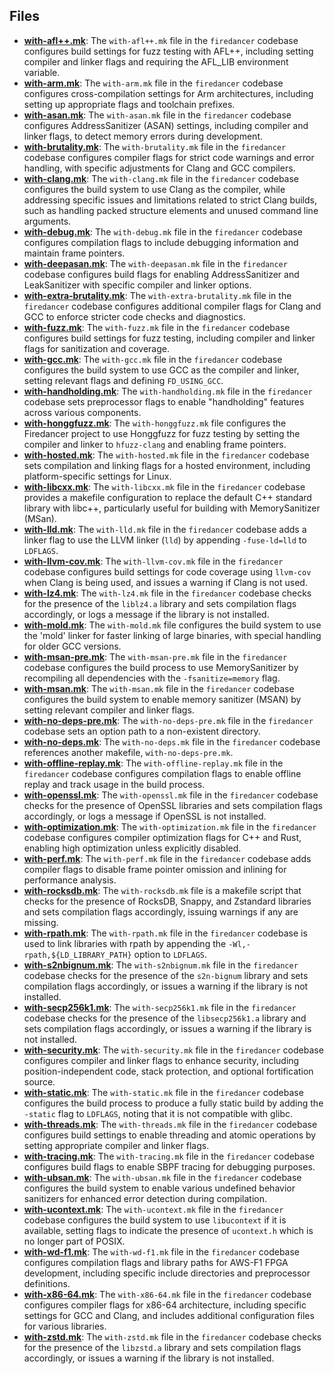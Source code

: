 
## Files
- **[with-afl++.mk](extra/with-afl++.mk.driver.md)**: The `with-afl++.mk` file in the `firedancer` codebase configures build settings for fuzz testing with AFL++, including setting compiler and linker flags and requiring the AFL_LIB environment variable.
- **[with-arm.mk](extra/with-arm.mk.driver.md)**: The `with-arm.mk` file in the `firedancer` codebase configures cross-compilation settings for Arm architectures, including setting up appropriate flags and toolchain prefixes.
- **[with-asan.mk](extra/with-asan.mk.driver.md)**: The `with-asan.mk` file in the `firedancer` codebase configures AddressSanitizer (ASAN) settings, including compiler and linker flags, to detect memory errors during development.
- **[with-brutality.mk](extra/with-brutality.mk.driver.md)**: The `with-brutality.mk` file in the `firedancer` codebase configures compiler flags for strict code warnings and error handling, with specific adjustments for Clang and GCC compilers.
- **[with-clang.mk](extra/with-clang.mk.driver.md)**: The `with-clang.mk` file in the `firedancer` codebase configures the build system to use Clang as the compiler, while addressing specific issues and limitations related to strict Clang builds, such as handling packed structure elements and unused command line arguments.
- **[with-debug.mk](extra/with-debug.mk.driver.md)**: The `with-debug.mk` file in the `firedancer` codebase configures compilation flags to include debugging information and maintain frame pointers.
- **[with-deepasan.mk](extra/with-deepasan.mk.driver.md)**: The `with-deepasan.mk` file in the `firedancer` codebase configures build flags for enabling AddressSanitizer and LeakSanitizer with specific compiler and linker options.
- **[with-extra-brutality.mk](extra/with-extra-brutality.mk.driver.md)**: The `with-extra-brutality.mk` file in the `firedancer` codebase configures additional compiler flags for Clang and GCC to enforce stricter code checks and diagnostics.
- **[with-fuzz.mk](extra/with-fuzz.mk.driver.md)**: The `with-fuzz.mk` file in the `firedancer` codebase configures build settings for fuzz testing, including compiler and linker flags for sanitization and coverage.
- **[with-gcc.mk](extra/with-gcc.mk.driver.md)**: The `with-gcc.mk` file in the `firedancer` codebase configures the build system to use GCC as the compiler and linker, setting relevant flags and defining `FD_USING_GCC`.
- **[with-handholding.mk](extra/with-handholding.mk.driver.md)**: The `with-handholding.mk` file in the `firedancer` codebase sets preprocessor flags to enable "handholding" features across various components.
- **[with-honggfuzz.mk](extra/with-honggfuzz.mk.driver.md)**: The `with-honggfuzz.mk` file configures the Firedancer project to use Honggfuzz for fuzz testing by setting the compiler and linker to `hfuzz-clang` and enabling frame pointers.
- **[with-hosted.mk](extra/with-hosted.mk.driver.md)**: The `with-hosted.mk` file in the `firedancer` codebase sets compilation and linking flags for a hosted environment, including platform-specific settings for Linux.
- **[with-libcxx.mk](extra/with-libcxx.mk.driver.md)**: The `with-libcxx.mk` file in the `firedancer` codebase provides a makefile configuration to replace the default C++ standard library with libc++, particularly useful for building with MemorySanitizer (MSan).
- **[with-lld.mk](extra/with-lld.mk.driver.md)**: The `with-lld.mk` file in the `firedancer` codebase adds a linker flag to use the LLVM linker (`lld`) by appending `-fuse-ld=lld` to `LDFLAGS`.
- **[with-llvm-cov.mk](extra/with-llvm-cov.mk.driver.md)**: The `with-llvm-cov.mk` file in the `firedancer` codebase configures build settings for code coverage using `llvm-cov` when Clang is being used, and issues a warning if Clang is not used.
- **[with-lz4.mk](extra/with-lz4.mk.driver.md)**: The `with-lz4.mk` file in the `firedancer` codebase checks for the presence of the `liblz4.a` library and sets compilation flags accordingly, or logs a message if the library is not installed.
- **[with-mold.mk](extra/with-mold.mk.driver.md)**: The `with-mold.mk` file configures the build system to use the 'mold' linker for faster linking of large binaries, with special handling for older GCC versions.
- **[with-msan-pre.mk](extra/with-msan-pre.mk.driver.md)**: The `with-msan-pre.mk` file in the `firedancer` codebase configures the build process to use MemorySanitizer by recompiling all dependencies with the `-fsanitize=memory` flag.
- **[with-msan.mk](extra/with-msan.mk.driver.md)**: The `with-msan.mk` file in the `firedancer` codebase configures the build system to enable memory sanitizer (MSAN) by setting relevant compiler and linker flags.
- **[with-no-deps-pre.mk](extra/with-no-deps-pre.mk.driver.md)**: The `with-no-deps-pre.mk` file in the `firedancer` codebase sets an option path to a non-existent directory.
- **[with-no-deps.mk](extra/with-no-deps.mk.driver.md)**: The `with-no-deps.mk` file in the `firedancer` codebase references another makefile, `with-no-deps-pre.mk`.
- **[with-offline-replay.mk](extra/with-offline-replay.mk.driver.md)**: The `with-offline-replay.mk` file in the `firedancer` codebase configures compilation flags to enable offline replay and track usage in the build process.
- **[with-openssl.mk](extra/with-openssl.mk.driver.md)**: The `with-openssl.mk` file in the `firedancer` codebase checks for the presence of OpenSSL libraries and sets compilation flags accordingly, or logs a message if OpenSSL is not installed.
- **[with-optimization.mk](extra/with-optimization.mk.driver.md)**: The `with-optimization.mk` file in the `firedancer` codebase configures compiler optimization flags for C++ and Rust, enabling high optimization unless explicitly disabled.
- **[with-perf.mk](extra/with-perf.mk.driver.md)**: The `with-perf.mk` file in the `firedancer` codebase adds compiler flags to disable frame pointer omission and inlining for performance analysis.
- **[with-rocksdb.mk](extra/with-rocksdb.mk.driver.md)**: The `with-rocksdb.mk` file is a makefile script that checks for the presence of RocksDB, Snappy, and Zstandard libraries and sets compilation flags accordingly, issuing warnings if any are missing.
- **[with-rpath.mk](extra/with-rpath.mk.driver.md)**: The `with-rpath.mk` file in the `firedancer` codebase is used to link libraries with rpath by appending the `-Wl,-rpath,${LD_LIBRARY_PATH}` option to `LDFLAGS`.
- **[with-s2nbignum.mk](extra/with-s2nbignum.mk.driver.md)**: The `with-s2nbignum.mk` file in the `firedancer` codebase checks for the presence of the `s2n-bignum` library and sets compilation flags accordingly, or issues a warning if the library is not installed.
- **[with-secp256k1.mk](extra/with-secp256k1.mk.driver.md)**: The `with-secp256k1.mk` file in the `firedancer` codebase checks for the presence of the `libsecp256k1.a` library and sets compilation flags accordingly, or issues a warning if the library is not installed.
- **[with-security.mk](extra/with-security.mk.driver.md)**: The `with-security.mk` file in the `firedancer` codebase configures compiler and linker flags to enhance security, including position-independent code, stack protection, and optional fortification source.
- **[with-static.mk](extra/with-static.mk.driver.md)**: The `with-static.mk` file in the `firedancer` codebase configures the build process to produce a fully static build by adding the `-static` flag to `LDFLAGS`, noting that it is not compatible with glibc.
- **[with-threads.mk](extra/with-threads.mk.driver.md)**: The `with-threads.mk` file in the `firedancer` codebase configures build settings to enable threading and atomic operations by setting appropriate compiler and linker flags.
- **[with-tracing.mk](extra/with-tracing.mk.driver.md)**: The `with-tracing.mk` file in the `firedancer` codebase configures build flags to enable SBPF tracing for debugging purposes.
- **[with-ubsan.mk](extra/with-ubsan.mk.driver.md)**: The `with-ubsan.mk` file in the `firedancer` codebase configures the build system to enable various undefined behavior sanitizers for enhanced error detection during compilation.
- **[with-ucontext.mk](extra/with-ucontext.mk.driver.md)**: The `with-ucontext.mk` file in the `firedancer` codebase configures the build system to use `libucontext` if it is available, setting flags to indicate the presence of `ucontext.h` which is no longer part of POSIX.
- **[with-wd-f1.mk](extra/with-wd-f1.mk.driver.md)**: The `with-wd-f1.mk` file in the `firedancer` codebase configures compilation flags and library paths for AWS-F1 FPGA development, including specific include directories and preprocessor definitions.
- **[with-x86-64.mk](extra/with-x86-64.mk.driver.md)**: The `with-x86-64.mk` file in the `firedancer` codebase configures compiler flags for x86-64 architecture, including specific settings for GCC and Clang, and includes additional configuration files for various libraries.
- **[with-zstd.mk](extra/with-zstd.mk.driver.md)**: The `with-zstd.mk` file in the `firedancer` codebase checks for the presence of the `libzstd.a` library and sets compilation flags accordingly, or issues a warning if the library is not installed.
